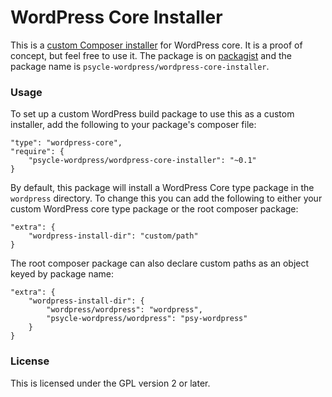 # WordPress Core Installer
This is a [custom Composer installer](http://getcomposer.org/doc/articles/custom-installers.md) for WordPress core. It is a proof of concept, but feel free to use it. The package is on [packagist](http://packagist.org) and the package name is `psycle-wordpress/wordpress-core-installer`.

### Usage
To set up a custom WordPress build package to use this as a custom installer, add the following to your package's composer file:

```
"type": "wordpress-core",
"require": {
	"psycle-wordpress/wordpress-core-installer": "~0.1"
}
```

By default, this package will install a WordPress Core type package in the `wordpress` directory. To change this you can add the following to either your custom WordPress core type package or the root composer package:

```
"extra": {
	"wordpress-install-dir": "custom/path"
}
```

The root composer package can also declare custom paths as an object keyed by package name:

```
"extra": {
	"wordpress-install-dir": {
		"wordpress/wordpress": "wordpress",
		"psycle-wordpress/wordpress": "psy-wordpress"
	}
}
```

### License
This is licensed under the GPL version 2 or later.
